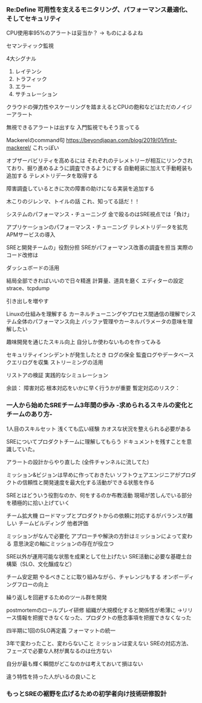 ### Re:Define 可用性を支えるモニタリング、パフォーマンス最適化、そしてセキュリティ

CPU使用率95%のアラートは妥当か？
-> ものによるよね

セマンティック監視

4大シグナル
1. レイテンシ
2. トラフィック
3. エラー
4. サチュレーション

クラウドの弾力性やスケーリングを踏まえるとCPUの飽和などはただのノイジーアラート

無視できるアラートは出すな 
入門監視でもそう言ってる

Mackerelのcommand句
https://beyondjapan.com/blog/2019/01/first-mackerel/
これっぽい

オブザーバビリティを高めるには
それぞれのテレメトリーが相互にリンクされており、掘り進めるように調査できるようにする
自動軽装に加えて手動軽装も追加する
テレメトリデータを取得する

障害調査しているときに次の障害の助けになる実装を追加する

木こりのジレンマ、トイルの話
これ、知ってる話だ！！

システムのパフォーマンス・チューニング
金で殴るのはSRE視点では「負け」

アプリケーションのパフォーマンス・チューニング
テレメトリデータを拡充
APMサービスの導入

SREと開発チームの」役割分担
SREがパフォーマンス改善の調査を担当
実際のコード改修は

ダッシュボードの活用

結局全部できればいいので日々精進
計算量、道具を磨く
エディターの設定
strace、tcpdump

引き出しを増やす

Linuxの仕組みを理解する
カーネルチューニングやプロセス間通信の理解でシステム全体のパフォーマンス向上
バッファ管理やカーネルパラメータの意味を理解したい

趣味開発を通じたスキル向上
自分しか使わないものを作ってみる

セキュリティインシデントが発生したとき
ログの保全
	監査ログやデータベースクエリログを収集
ストリーミングの活用

リストアの検証
実践的なシミュレーション

余談： 障害対応
根本対応をいかに早く行うかが重要
暫定対応のリスク：

### 一人から始めたSREチーム3年間の歩み -求められるスキルの変化とチームのあり方-

1人目のスキルセット
浅くても広い経験
カオスな状況を整えられる必要がある

SREについてプロダクトチームに理解してもらう
ドキュメントを残すことを意識していた。

アラートの設計からやり直した
(全件チャンネルに流してた)

ミッション&ビジョンは早めに作っておきたい
ソフトウェアエンジニアがプロダクトの信頼性と開発速度を最大化する活動ができる状態を作る

SREとはどういう役割なのか、何をするのか布教活動
現場が苦しんでいる部分を積極的に拾い上げていく

チーム拡大機
ロードマップとプロダクトからの依頼に対応するがバランスが難しい
チームビルディング
他者評価


ミッションがなんで必要化
アプローチや解決の方針はミッションによって変わる
意思決定の軸にミッションの存在が役立つ

SRE以外が運用可能な状態を成果として仕上げたい
SRE活動に必要な基礎土台構築（SLO、文化醸成など）

チーム安定期
やるべきことに取り組みながら、チャレンジもする
オンボーディングフローの向上

繰り返しを回避するためのツール群を開発

postmortemのロールプレイ研修
組織が大規模化すると関係性が希薄に
->リリース情報を把握できなくなった、プロダクトの懸念事項を把握できなくなった

四半期に1回のSLO再定義
フォーマットの統一

3年で変わったこと、変わらないこと
ミッションは変えない
SREの対応方法、フェーズで必要な人材が異なるのは仕方ない

自分が最も輝く瞬間がどこなのかは考えておいて損はない

違う特性を持った人がいるの良いこと
### もっとSREの裾野を広げるための初学者向け技術研修設計


